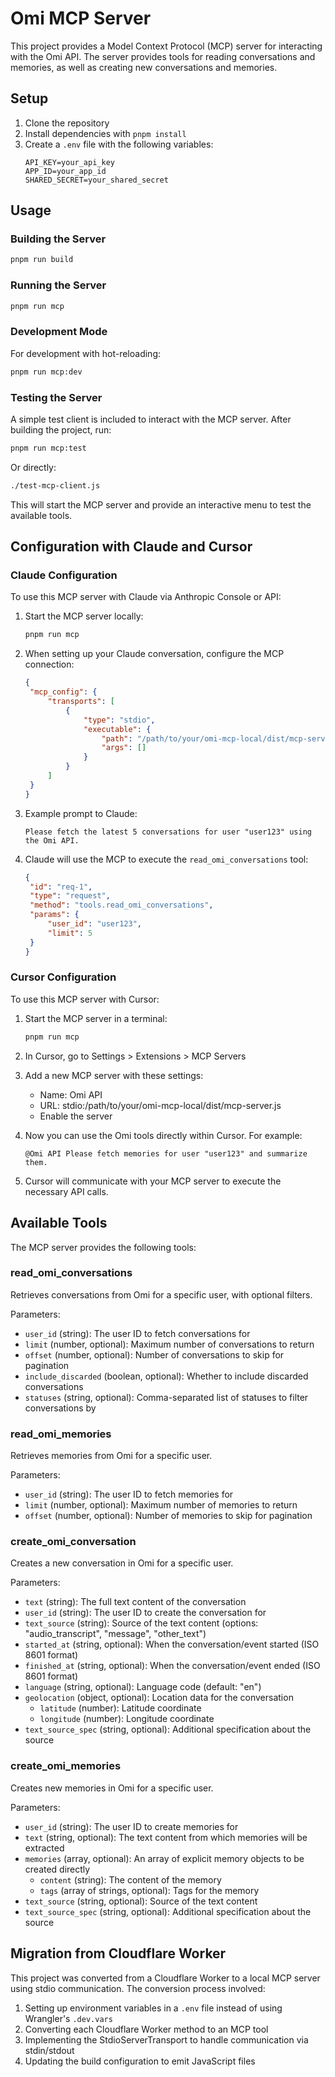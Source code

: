 # Omi MCP Server

This project provides a Model Context Protocol (MCP) server for interacting with the Omi API. The server provides tools for reading conversations and memories, as well as creating new conversations and memories.

## Setup

1. Clone the repository
2. Install dependencies with `pnpm install`
3. Create a `.env` file with the following variables:
   ```
   API_KEY=your_api_key
   APP_ID=your_app_id
   SHARED_SECRET=your_shared_secret
   ```

## Usage

### Building the Server

```bash
pnpm run build
```

### Running the Server

```bash
pnpm run mcp
```

### Development Mode

For development with hot-reloading:

```bash
pnpm run mcp:dev
```

### Testing the Server

A simple test client is included to interact with the MCP server. After building the project, run:

```bash
pnpm run mcp:test
```

Or directly:

```bash
./test-mcp-client.js
```

This will start the MCP server and provide an interactive menu to test the available tools.

## Configuration with Claude and Cursor

### Claude Configuration

To use this MCP server with Claude via Anthropic Console or API:

1. Start the MCP server locally:

   ```bash
   pnpm run mcp
   ```

2. When setting up your Claude conversation, configure the MCP connection:

   ```json
   {
   	"mcp_config": {
   		"transports": [
   			{
   				"type": "stdio",
   				"executable": {
   					"path": "/path/to/your/omi-mcp-local/dist/mcp-server.js",
   					"args": []
   				}
   			}
   		]
   	}
   }
   ```

3. Example prompt to Claude:

   ```
   Please fetch the latest 5 conversations for user "user123" using the Omi API.
   ```

4. Claude will use the MCP to execute the `read_omi_conversations` tool:
   ```json
   {
   	"id": "req-1",
   	"type": "request",
   	"method": "tools.read_omi_conversations",
   	"params": {
   		"user_id": "user123",
   		"limit": 5
   	}
   }
   ```

### Cursor Configuration

To use this MCP server with Cursor:

1. Start the MCP server in a terminal:

   ```bash
   pnpm run mcp
   ```

2. In Cursor, go to Settings > Extensions > MCP Servers

3. Add a new MCP server with these settings:

   - Name: Omi API
   - URL: stdio:/path/to/your/omi-mcp-local/dist/mcp-server.js
   - Enable the server

4. Now you can use the Omi tools directly within Cursor. For example:

   ```
   @Omi API Please fetch memories for user "user123" and summarize them.
   ```

5. Cursor will communicate with your MCP server to execute the necessary API calls.

## Available Tools

The MCP server provides the following tools:

### read_omi_conversations

Retrieves conversations from Omi for a specific user, with optional filters.

Parameters:

- `user_id` (string): The user ID to fetch conversations for
- `limit` (number, optional): Maximum number of conversations to return
- `offset` (number, optional): Number of conversations to skip for pagination
- `include_discarded` (boolean, optional): Whether to include discarded conversations
- `statuses` (string, optional): Comma-separated list of statuses to filter conversations by

### read_omi_memories

Retrieves memories from Omi for a specific user.

Parameters:

- `user_id` (string): The user ID to fetch memories for
- `limit` (number, optional): Maximum number of memories to return
- `offset` (number, optional): Number of memories to skip for pagination

### create_omi_conversation

Creates a new conversation in Omi for a specific user.

Parameters:

- `text` (string): The full text content of the conversation
- `user_id` (string): The user ID to create the conversation for
- `text_source` (string): Source of the text content (options: "audio_transcript", "message", "other_text")
- `started_at` (string, optional): When the conversation/event started (ISO 8601 format)
- `finished_at` (string, optional): When the conversation/event ended (ISO 8601 format)
- `language` (string, optional): Language code (default: "en")
- `geolocation` (object, optional): Location data for the conversation
  - `latitude` (number): Latitude coordinate
  - `longitude` (number): Longitude coordinate
- `text_source_spec` (string, optional): Additional specification about the source

### create_omi_memories

Creates new memories in Omi for a specific user.

Parameters:

- `user_id` (string): The user ID to create memories for
- `text` (string, optional): The text content from which memories will be extracted
- `memories` (array, optional): An array of explicit memory objects to be created directly
  - `content` (string): The content of the memory
  - `tags` (array of strings, optional): Tags for the memory
- `text_source` (string, optional): Source of the text content
- `text_source_spec` (string, optional): Additional specification about the source

## Migration from Cloudflare Worker

This project was converted from a Cloudflare Worker to a local MCP server using stdio communication. The conversion process involved:

1. Setting up environment variables in a `.env` file instead of using Wrangler's `.dev.vars`
2. Converting each Cloudflare Worker method to an MCP tool
3. Implementing the StdioServerTransport to handle communication via stdin/stdout
4. Updating the build configuration to emit JavaScript files
